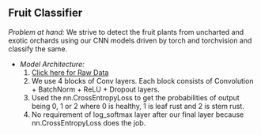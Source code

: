 ## Fruit Classifier

*Problem at hand:* We strive to detect the fruit plants from uncharted and exotic orchards using our CNN models driven by torch and torchvision and classify the same.
 - *Model Architecture:*
   1. [Click here for Raw Data](https://www.kaggle.com/vaishnavikhilari/fruits-recognition)
   2. We use 4 blocks of Conv layers. Each block consists of Convolution + BatchNorm + ReLU + Dropout layers.
   3. Used the nn.CrossEntropyLoss to get the probabilities of output being 0, 1 or 2 where 0 is healthy, 1 is leaf rust and 2 is stem rust.
   4. No requirement of log_softmax layer after our final layer because nn.CrossEntropyLoss does the job.
